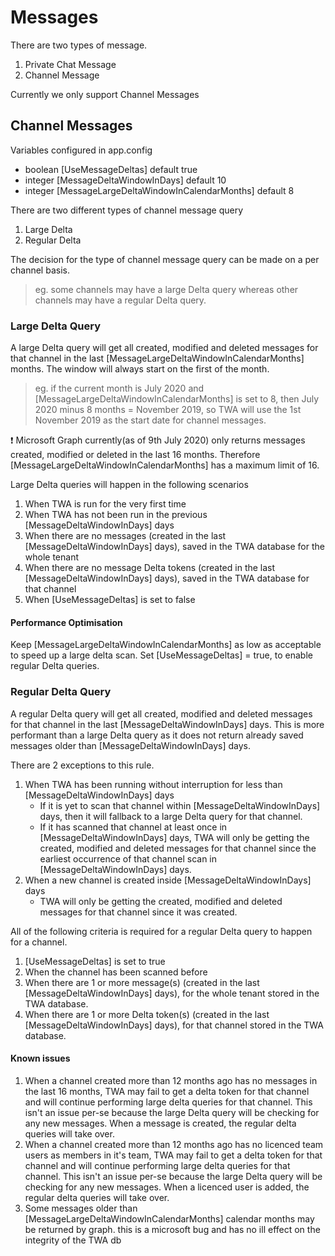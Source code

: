 # Messages
There are two types of message.
1. Private Chat Message
2. Channel Message

Currently we only support Channel Messages

## Channel Messages

Variables configured in app.config
- boolean [UseMessageDeltas] default true
- integer [MessageDeltaWindowInDays] default 10
- integer [MessageLargeDeltaWindowInCalendarMonths] default 8

There are two different types of channel message query
1. Large Delta
2. Regular Delta

The decision for the type of channel message query can be made on a per channel basis. 
>eg. some channels may have a large Delta query whereas other channels may have a regular Delta query.

### Large Delta Query

A large Delta query will get all created, modified and deleted messages for that channel in the last [MessageLargeDeltaWindowInCalendarMonths] months. The window will always start on the first of the month.
>eg. if the current month is July 2020 and [MessageLargeDeltaWindowInCalendarMonths] is set to 8, then July 2020 minus 8 months = November 2019, so TWA will use the 1st November 2019 as the start date for channel messages. 

:exclamation: Microsoft Graph currently(as of 9th July 2020) only returns messages created, modified or deleted in the last 16 months. Therefore [MessageLargeDeltaWindowInCalendarMonths] has a maximum limit of 16.

Large Delta queries will happen in the following scenarios
1. When TWA is run for the very first time
2. When TWA has not been run in the previous [MessageDeltaWindowInDays] days
3. When there are no messages (created in the last [MessageDeltaWindowInDays] days), saved in the TWA database for the whole tenant 
4. When there are no message Delta tokens (created in the last [MessageDeltaWindowInDays] days), saved in the TWA database for that channel 
5. When [UseMessageDeltas] is set to false

#### Performance Optimisation
Keep [MessageLargeDeltaWindowInCalendarMonths] as low as acceptable to speed up a large delta scan.
Set [UseMessageDeltas] = true, to enable regular Delta queries.

### Regular Delta Query

A regular Delta query will get all created, modified and deleted messages for that channel in the last [MessageDeltaWindowInDays] days. This is more performant than a large Delta query as it does not return already saved messages older than [MessageDeltaWindowInDays] days. 

There are 2 exceptions to this rule.
1. When TWA has been running without interruption for less than [MessageDeltaWindowInDays] days
   - If it is yet to scan that channel within [MessageDeltaWindowInDays] days, then it will fallback to a large Delta query for that channel.
   - If it has scanned that channel at least once in [MessageDeltaWindowInDays] days, TWA will only be getting the created, modified and deleted messages for that channel since the earliest occurrence of that channel scan in [MessageDeltaWindowInDays] days.
2. When a new channel is created inside [MessageDeltaWindowInDays] days
   - TWA will only be getting the created, modified and deleted messages for that channel since it was created.
 

All of the following criteria is required for a regular Delta query to happen for a channel.

1. [UseMessageDeltas] is set to true
2. When the channel has been scanned before
3. When there are 1 or more message(s) (created in the last [MessageDeltaWindowInDays] days), for the whole tenant stored in the TWA database.
4. When there are 1 or more Delta token(s) (created in the last [MessageDeltaWindowInDays] days), for that channel stored in the TWA database.


#### Known issues
1. When a channel created more than 12 months ago has no messages in the last 16 months, TWA may fail to get a delta token for that channel and will continue performing large delta queries for that channel. This isn't an issue per-se because the large Delta query will be checking for any new messages. When a message is created, the regular delta queries will take over.
2. When a channel created more than 12 months ago has no licenced team users as members in it's team, TWA may fail to get a delta token for that channel and will continue performing large delta queries for that channel. This isn't an issue per-se because the large Delta query will be checking for any new messages. When a licenced user is added, the regular delta queries will take over.
3. Some messages older than [MessageLargeDeltaWindowInCalendarMonths] calendar months may be returned by graph. this is a microsoft bug and has no ill effect on the integrity of the TWA db
